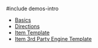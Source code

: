#include demos-intro

- [Basics](https://js.devexpress.com/Demos/WidgetsGallery/Demo/TileView/Basics/)
- [Directions](https://js.devexpress.com/Demos/WidgetsGallery/Demo/TileView/Directions/)
- [Item Template](https://js.devexpress.com/Demos/WidgetsGallery/Demo/TileView/ItemTemplate/)
- [Item 3rd Party Engine Template](https://js.devexpress.com/Demos/WidgetsGallery/Demo/TileView/Item3RdPartyEngineTemplate/)